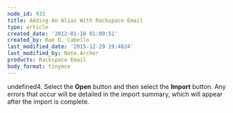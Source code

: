 ```yaml
---
node_id: 933
title: Adding An Alias With Rackspace Email
type: article
created_date: '2012-01-18 01:09:51'
created_by: Rae D. Cabello
last_modified_date: '2015-12-29 19:4824'
last_modified_by: Nate.Archer
products: Rackspace Email
body_format: tinymce
---
```


undefined4. Select the **Open** button and then select the **Import** button.
Any errors that occur will be detailed in the import summary, which will
appear after the import is complete.   

   

